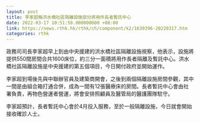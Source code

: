 ```yaml
---
layout: post
title: 李家超稱洪水橋社區隔離設施部分將用作長者暫託中心
date: 2022-03-17 10:51:58.000000000 +08:00
link: https://news.rthk.hk/rthk/ch/component/k2/1639396-20220317.htm
categories: rthk
---
```


政務司司長李家超早上到由中央援建的洪水橋社區隔離設施視察，他表示，設施將提供550間房間合共1600床位，約三分一面積將用作長者隔離及暫託中心。洪水橋社區隔離設施是中央援建的第五個項目，今日開付政府並開始運作。

李家超到場後先與中聯辦官員及建築商開會，之後到兩個隔離設施房間參觀，其中一間是由組合箱打通合併，成為一間有12張醫療床的房間。長者暫託中心會由社署負責，再物色營運者營運，將會安排照顧員及醫管局的醫護團隊駐守。

李家超預計，長者暫託中心會於4月投入服務，至於一般隔離設施，今日就會開始接收確診人士。
